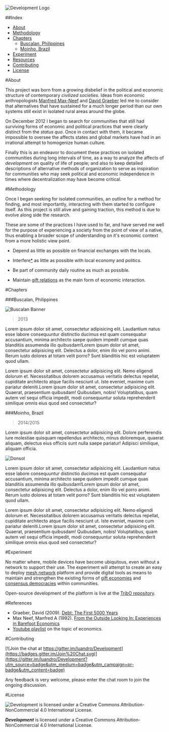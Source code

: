 ![Development Logo](assets/development_git_logo.jpg)

##Index

- [About](#about)
- [Methodology](#methodology)
- [Chapters](#chapters)
	- [Buscalan, Philippines](#buscalan-philippines)
	- [Moinho, Brazil](#moinho-brazil)
- [Experiment](#experiment)	
- [Resources](#resources)
- [Contributing](#contributing)	
- [License](#license)


#About

This project was born from a growing disbelief in the political and economic structure of contemporary _civilized societies_. Ideas from economic anthropologists [Manfred Max-Neef](http://en.wikipedia.org/wiki/Manfred_Max_Neef) and [David Graeber](http://en.wikipedia.org/wiki/David_Graeber) led me to consider that alternatives that have sustained for a much longer period than our own systems still exist in isolated rural areas around the globe. 

On December 2012 I began to search for communities that still had surviving forms of economic and political practices that were clearly distinct from the _status quo_. Once in contact with them, it became impossible to oversee the affects states and global markets have had in an irrational attempt to homogenize human culture. 

Finally this is an endeavor to document these practices on isolated communities during long intervals of time, as a way to analyze the affects of _development_ on quality of life of people; and also to keep detailed descriptions of alternative methods of organization to serve as inspiration for communities who may seek political and economic independence in times where decentralization may have become critical.


#Methodology

Once I began seeking for isolated communities, an outline for a method for finding, and most importantly, interacting with them started to configure itself. As this project is still alive and gaining traction, this method is due to evolve along side the research.

These are some of the practices I have used to far, and have served me well for the purpose of experiencing a society from the point of view of a native, thus enabling a broader scope of understanding on it's economic context from a more holistic view point.

- Depend as little as possible on financial exchanges with the locals.

- Interfere[*](#experiment) as little as possible with local economy and politics.

- Be part of community daily routine as much as possible.

- Maintain [gift relations](http://en.wikipedia.org/wiki/Gift_economy) as the main form of economic interaction.

#Chapters

###Buscalan, Philippines

![Buscalan Banner](assets/development_buscalan_banner.jpg)

> 2013

Lorem ipsum dolor sit amet, consectetur adipisicing elit. Laudantium natus esse labore consequuntur distinctio ducimus est quam consequatur accusantium, minima architecto saepe quidem impedit cumque quas blanditiis assumenda illo quibusdam!Lorem ipsum dolor sit amet, consectetur adipisicing elit. Delectus a dolor, enim illo vel porro animi. Rerum iusto dolores at totam velit porro? Sunt blanditiis hic est voluptatem quod ullam.

Lorem ipsum dolor sit amet, consectetur adipisicing elit. Nemo eligendi dolorum et. Necessitatibus dolorem accusamus veritatis delectus repellat, cupiditate architecto atque facilis nesciunt ut. Iste eveniet, maxime cum pariatur deleniti.Lorem ipsum dolor sit amet, consectetur adipisicing elit. Quaerat, praesentium quibusdam! Quibusdam, nobis! Voluptatibus, quam autem vel sequi officia impedit, modi consequuntur soluta reprehenderit similique omnis eius quod sed consectetur?

###Moinho, Brazil

> 2014/2015

Lorem ipsum dolor sit amet, consectetur adipisicing elit. Dolore perferendis iure molestiae quisquam repellendus architecto, minus doloremque, quaerat aliquam, delectus eius officiis sunt nulla saepe pariatur! Adipisci similique, aliquam officia.

![Donsol](assets/development_banner.jpg)

Lorem ipsum dolor sit amet, consectetur adipisicing elit. Laudantium natus esse labore consequuntur distinctio ducimus est quam consequatur accusantium, minima architecto saepe quidem impedit cumque quas blanditiis assumenda illo quibusdam!Lorem ipsum dolor sit amet, consectetur adipisicing elit. Delectus a dolor, enim illo vel porro animi. Rerum iusto dolores at totam velit porro? Sunt blanditiis hic est voluptatem quod ullam.

Lorem ipsum dolor sit amet, consectetur adipisicing elit. Nemo eligendi dolorum et. Necessitatibus dolorem accusamus veritatis delectus repellat, cupiditate architecto atque facilis nesciunt ut. Iste eveniet, maxime cum pariatur deleniti.Lorem ipsum dolor sit amet, consectetur adipisicing elit. Quaerat, praesentium quibusdam! Quibusdam, nobis! Voluptatibus, quam autem vel sequi officia impedit, modi consequuntur soluta reprehenderit similique omnis eius quod sed consectetur?

#Experiment

No matter where, mobile devices have become ubiquitous, even without a network to support their use. The experiment will attempt to create an easy to deploy [mesh network](http://en.wikipedia.org/wiki/Mesh_networking) platform and provide digital tools as means to maintain and strengthen the existing forms of [gift economies](http://en.wikipedia.org/wiki/Gift_economy) and [consensus democracies](http://en.wikipedia.org/wiki/Consensus_democracy) within communities.

Open-source development of the platform is live at the [TribO repository](https://github.com/luandro/TribO).

#References

- Graeber, David (2009). [Debt: The First 5000 Years](http://theanarchistlibrary.org/library/david-graeber-debt-the-first-five-thousand-years)
- Max Neef, Manfred A (1992). [From the Outside Looking In: Experiences in Barefoot Economics](https://web.archive.org/web/20121021020841/http://www.max-neef.cl/download/Max_Neef_From_the_outside_looking_in.pdf)
- [Youtube playlist](https://www.youtube.com/playlist?list=PLJlVvky-wBN_l5zyWKEi0y6MjNIk0s3Nn) on the topic of economics.

#Contributing

[![Join the chat at https://gitter.im/luandro/Development](https://badges.gitter.im/Join%20Chat.svg)](https://gitter.im/luandro/Development?utm_source=badge&utm_medium=badge&utm_campaign=pr-badge&utm_content=badge)

Any feedback is very welcome, please enter the chat room to join the ongoing discussion.


#License

![Development is licensed under a Creative Commons Attribution-NonCommercial 4.0 International License.](https://licensebuttons.net/l/by-nc/4.0/88x31.png)

_***Development***_ is licensed under a Creative Commons Attribution-NonCommercial 4.0 International License.